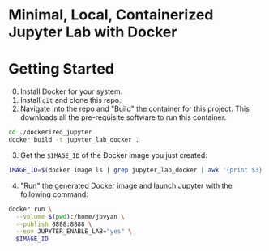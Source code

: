 
# Minimal, Local, Containerized Jupyter Lab with Docker


# Getting Started

0. Install Docker for your system.
1. Install `git` and clone this repo.
2. Navigate into the repo and "Build" the container for this project. This downloads all the pre-requisite software to run this container.
```bash
cd ./dockerized_jupyter 
docker build -t jupyter_lab_docker .
```
3. Get the `$IMAGE_ID` of the Docker image you just created:
```bash
IMAGE_ID=$(docker image ls | grep jupyter_lab_docker | awk '{print $3}')
```
4. "Run" the generated Docker image and launch Jupyter with the following command:
```bash
docker run \
  --volume $(pwd):/home/jovyan \
  --publish 8888:8888 \
  --env JUPYTER_ENABLE_LAB="yes" \
  $IMAGE_ID
```
